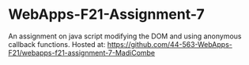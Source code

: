 # WebApps-F21-Assignment-7
An assignment on java script modifying the DOM and using anonymous callback functions.
Hosted at: https://github.com/44-563-WebApps-F21/webapps-f21-assignment-7-MadiCombe
